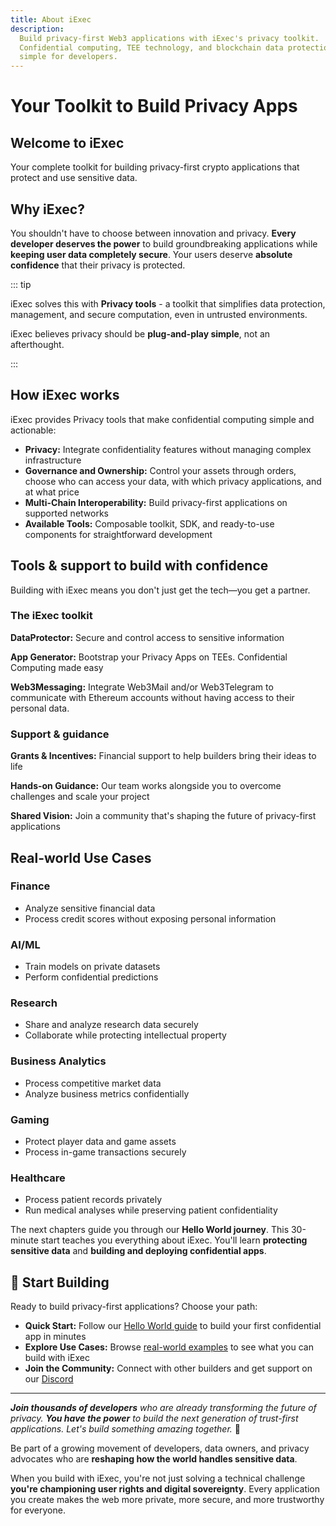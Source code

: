 ```yaml
---
title: About iExec
description:
  Build privacy-first Web3 applications with iExec's privacy toolkit.
  Confidential computing, TEE technology, and blockchain data protection made
  simple for developers.
---
```


<script setup>
import Banner from '../components/Banner.vue'
import Container from '../components/Container.vue'
import CardWithoutBorder from '../components/CardWithoutBorder.vue'
import CardGrid from '../components/CardGrid.vue'
</script>

# Your Toolkit to Build Privacy Apps

<Banner>

## Welcome to iExec

Your complete toolkit for building privacy-first crypto applications that
protect and use sensitive data.

</Banner>

## Why iExec?

You shouldn't have to choose between innovation and privacy. **Every developer
deserves the power** to build groundbreaking applications while **keeping user
data completely secure**. Your users deserve **absolute confidence** that their
privacy is protected.

::: tip <i></i>

iExec solves this with **Privacy tools** - a toolkit that simplifies data
protection, management, and secure computation, even in untrusted environments.

iExec believes privacy should be **plug-and-play simple**, not an afterthought.

:::

## How iExec works

iExec provides Privacy tools that make confidential computing simple and
actionable:

- **Privacy:** Integrate confidentiality features without managing complex
  infrastructure
- **Governance and Ownership:** Control your assets through orders, choose who
  can access your data, with which privacy applications, and at what price
- **Multi-Chain Interoperability:** Build privacy-first applications on
  supported networks
- **Available Tools:** Composable toolkit, SDK, and ready-to-use components for
  straightforward development

## Tools & support to build with confidence

Building with iExec means you don't just get the tech—you get a partner.

### The iExec toolkit

**DataProtector:** Secure and control access to sensitive information

**App Generator:** Bootstrap your Privacy Apps on TEEs. Confidential Computing
made easy

**Web3Messaging:** Integrate Web3Mail and/or Web3Telegram to communicate with
Ethereum accounts without having access to their personal data.

### Support & guidance

**Grants & Incentives:** Financial support to help builders bring their ideas to
life

**Hands-on Guidance:** Our team works alongside you to overcome challenges and
scale your project

**Shared Vision:** Join a community that's shaping the future of privacy-first
applications

## Real-world Use Cases

<CardGrid>
<CardWithoutBorder>
    
### Finance

- Analyze sensitive financial data
- Process credit scores without exposing personal information

</CardWithoutBorder>

<CardWithoutBorder>
  
### AI/ML

- Train models on private datasets
- Perform confidential predictions

</CardWithoutBorder>

<CardWithoutBorder>
  
### Research

- Share and analyze research data securely
- Collaborate while protecting intellectual property

</CardWithoutBorder>

<CardWithoutBorder>

### Business Analytics

- Process competitive market data
- Analyze business metrics confidentially

</CardWithoutBorder>

<CardWithoutBorder>

### Gaming

- Protect player data and game assets
- Process in-game transactions securely

</CardWithoutBorder>

<CardWithoutBorder>

### Healthcare

- Process patient records privately
- Run medical analyses while preserving patient confidentiality

</CardWithoutBorder>
</CardGrid>

<Container variant="success">

The next chapters guide you through our **Hello World journey**. This 30-minute
start teaches you everything about iExec. You'll learn **protecting sensitive
data** and **building and deploying confidential apps**.

</Container>

## 🚀 Start Building

Ready to build privacy-first applications? Choose your path:

- **Quick Start:** Follow our [Hello World guide](/get-started/helloWorld) to
  build your first confidential app in minutes
- **Explore Use Cases:** Browse [real-world examples](/get-started/use-cases) to
  see what you can build with iExec
- **Join the Community:** Connect with other builders and get support on our
  [Discord](https://discord.gg/9h25DQFSCU)

---

_**Join thousands of developers** who are already transforming the future of
privacy. **You have the power** to build the next generation of trust-first
applications. Let's build something amazing together._ 🚀

<Container variant="success" title="🏆 Join the iExec Community">

Be part of a growing movement of developers, data owners, and privacy advocates
who are **reshaping how the world handles sensitive data**.

When you build with iExec, you're not just solving a technical challenge
**you're championing user rights and digital sovereignty**. Every application
you create makes the web more private, more secure, and more trustworthy for
everyone.

</Container>
